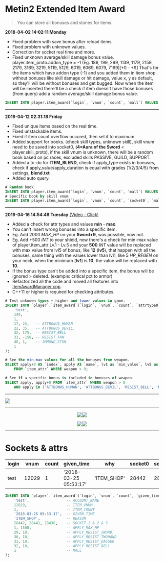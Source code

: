 # Metin2 Extended Item Award
>  You can store all bonuses and stones for items.

**2018-04-02 14:02:11 Monday**
- Fixed problem with save bonus after reload <cache> items.
- Fixed problem with unknown values.
- Correction for socket real time and more.
- Fixed unknown average/skill damage bonus value.
player.item_proto.addon_type = -1 (Eg. 189, 199, 299, 1139, 1179, 2159, 2179, 3169, 3219, 5119, 5129, 6019, 6069, 6079, 7169)[+0 - +9]
That's for the items which have addon type (-1) and you added them in item shop without bonuses like skill damage or hit damage,
value x, y as default, so they'll will be without bonuses and get bugged.
Now when the item will be inserted there'll be a check if item doesn't have those bonuses (from query) add a random average/skill damage bonus value.
```sql
INSERT INTO player.item_award(`login`, `vnum`, `count`, `mall`) VALUES ('account', 189, 1, 1); 
```
------------
**2019-04-12 02:31:18 Friday**
- Fixed unique items based on the real time.
- Fixed unstackable items.
- Fixed if item count overflow occured, then set it to maximum.
- Added support for books. (check skill types, unknown skill), skill vnum need to be saved into socket0, (**4=Aura of the Sword** < player.skill_proto), if the skill vnum is unknown, there will be a random book based on pc races, excluded skills PASSIVE, GUILD, SUPPORT.
- Added a to-do for **ITEM_BLEND**, check if apply_type exists in bonuses, check if apply_value/apply_duration is equal with grades (1/2/3/4/5) from settings, **blend.txt**
- Added auto query.
```sql
# Random book
INSERT INTO player.item_award(`login`, `vnum`, `count`, `mall`) VALUES ('account', 50300, 1, 1); 
# Specific book by skill vnum
INSERT INTO player.item_award(`login`, `vnum`, `count`, `socket0`, `mall`) VALUES ('account', 50300, 1, 4, 1);
```
------------
**2019-04-16 14:54:48 Tuesday** [(Video - Click)](https://i.gyazo.com/403fd912ef53eb55d0b8ea21fadf484e.mp4)
- Added a check for attr types and values **min** - **max**.
- You can't insert wrong bonuses into a specific item.
- Eg. Add 2000 *MAX_HP* on your **Sword+9**, was possible, now not.
- Eg. Add +500 *INT* to your shield, now there's a check for min-max value of player.item_attr Lv.1 - Lv.5
and your **500** *INT*   value will be replaced with max value from lvl5 of bonus, like **12** (**lv5**), that happen with all the bonuses, same thing with the values lower than lvl1, like 5 *HP_REGEN* on your neck, when the minimum (**lv1**) is **10**, the value will be replaced with **10**.
- If the bonus type can't be added into a specific item, the bonus will be ignored > deleted. (example: critical pct to armor)
- Refactorized all the code and moved all features into [ItemAwardManager.cpp](https://github.com/Vegas007/Metin2-Extended-Item-Award/blob/master/01.%20Svn/Server/db/ItemAwardManager.cpp).
- C++11 or higher is required for checking attributes.
```sql
# Test unknown types + higher and lower values in game.
INSERT INTO `player`.`item_award`(`login`, `vnum`, `count`, `attrtype0`, `attrvalue0`, `attrtype1`, `attrvalue1`, `attrtype2`, `attrvalue2`, `attrtype3`, `attrvalue3`, `attrtype4`, `attrvalue4`, `mall`) VALUES (
	'test',
	149,
	1,
	17, 25,   -- ATTBONUS_HUMAN
	22, 35,   -- ATTBONUS_DEVIL,
	32, 175,  -- RESIST_BELL
	33, -150, -- RESIST_FAN
	48, 1,    -- IMMUNE_STUN
	1
);

# See the min-max values for all the bonuses from weapon.
SELECT apply+0 AS `index`, apply AS `name`, lv1 as `min_value`, lv5 as `max_value` 
	FROM `item_attr` WHERE weapon > 0;
	
# See if a specific bonus is included in bonuses of weapon.
SELECT apply, apply+0 FROM `item_attr` WHERE weapon > 0
	AND apply in ('ATTBONUS_HUMAN', 'ATTBONUS_DEVIL', 'RESIST_BELL', 'RESIST_FAN', 'IMMUNE_STUN');
```
------------
<p align="left"> 
<img src="https://i.gyazo.com/403fd912ef53eb55d0b8ea21fadf484e.gif">
</p>

------------
<p align="center"><img src="https://user-images.githubusercontent.com/17238102/37860642-581cde84-2f32-11e8-9f1e-36cc2eef695d.png"><img src="https://user-images.githubusercontent.com/17238102/38222896-611fc684-36f0-11e8-8535-26bf5fcef867.png"></p>

<p align="center"><img src="https://user-images.githubusercontent.com/17238102/38222908-7074939e-36f0-11e8-8d09-1027396185f9.gif"><img src="https://i.gyazo.com/5cf81572ee8fb081e9515634a3d65566.gif"></p>

------------

# Sockets & attrs
| login		| vnum		| count		| given_time			| why			| socket0	| socket1	| socket2	| attrtype0	| attrvalue0	| attrtype1	| attrvalue1	| attrtype2	| attrvalue2	| attrtype3	| attrvalue3	| attrtype4	| attrvalue4	| attrtype5	| attrvalue5	| attrtype6	| attrvalue6	| mall	|
| ---      	| ---		| ---       | ------------------	| ---       	| ---		| ---		| ---		| ---		| ---			| ---		| ---			| ---		| ---			| ---		| ---			| ---		| ---			| ---		| ---			| ---		| ---			| ---	|
| test		| 12029		| 1 		| '2018-03-25 05:53:17'	| 'ITEM_SHOP' 	| 28442 	| 28441 	| 28438 	| 1 		| 1500 			| 29		| 10 			| 30 		| 10 			| 31		| 10			| 32		| 10			| 0			| 0				| 0			| 0 			| 1 	|

```sql
INSERT INTO `player`.`item_award`(`login`, `vnum`, `count`, `given_time`, `why`, `socket0`, `socket1`, `socket2`, `attrtype0`, `attrvalue0`, `attrtype1`, `attrvalue1`, `attrtype2`, `attrvalue2`, `attrtype3`, `attrvalue3`, `attrtype4`, `attrvalue4`, `mall`) VALUES (
	'test',                 -- ACCOUNT_NAME
	12029,                  -- ITEM_VNUM
	1,                      -- ITEM_COUNT
	'2018-03-25 05:53:17',  -- GIVEN_TIME
	'ITEM_SHOP',            -- REASON
	28442, 28441, 28438,    -- SOCKET 1 & 2 & 3
	1, 1500,                -- APPLY_MAX_HP
	29, 10,                 -- APPLY_RESIST_SWORD,
	30, 10,                 -- APPLY_RESIST_TWOHAND
	31, 10,                 -- APPLY_RESIST_DAGGER
	32, 10,                 -- APPLY_RESIST_BELL
	1                       -- MALL
);
```
